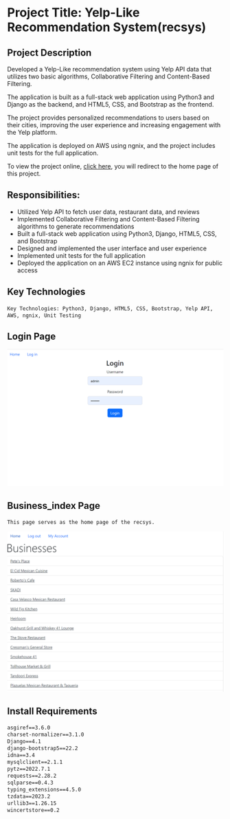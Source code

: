 # Project Title: Yelp-Like Recommendation System(recsys)

## Project Description
Developed a Yelp-Like recommendation system using Yelp API data that utilizes two basic algorithms, 
Collaborative Filtering and Content-Based Filtering.

The application is built as a full-stack web application using Python3 and Django as the backend, 
and HTML5, CSS, and Bootstrap as the frontend. 

The project provides personalized recommendations to users based on their cities, 
improving the user experience and increasing engagement with the Yelp platform.

The application is deployed on AWS using ngnix, 
and the project includes unit tests for the full application.

To view the project online, [click here](http://3.14.70.194:8000/reviewmaster/businesses/), 
you will redirect to the home page of this project.

## Responsibilities:
* Utilized Yelp API to fetch user data, restaurant data, and reviews
* Implemented Collaborative Filtering and Content-Based Filtering algorithms to generate recommendations
* Built a full-stack web application using Python3, Django, HTML5, CSS, and Bootstrap
* Designed and implemented the user interface and user experience
* Implemented unit tests for the full application
* Deployed the application on an AWS EC2 instance using ngnix for public access

## Key Technologies
    Key Technologies: Python3, Django, HTML5, CSS, Bootstrap, Yelp API, AWS, ngnix, Unit Testing


## Login Page
![Login_Page](/Display/Login.png)


## Business_index Page
    This page serves as the home page of the recsys.
![Business_index_Page](/Display/Business_index.png)


## Install Requirements
    asgiref==3.6.0
    charset-normalizer==3.1.0
    Django==4.1
    django-bootstrap5==22.2
    idna==3.4
    mysqlclient==2.1.1
    pytz==2022.7.1
    requests==2.28.2
    sqlparse==0.4.3
    typing_extensions==4.5.0
    tzdata==2023.2
    urllib3==1.26.15
    wincertstore==0.2


